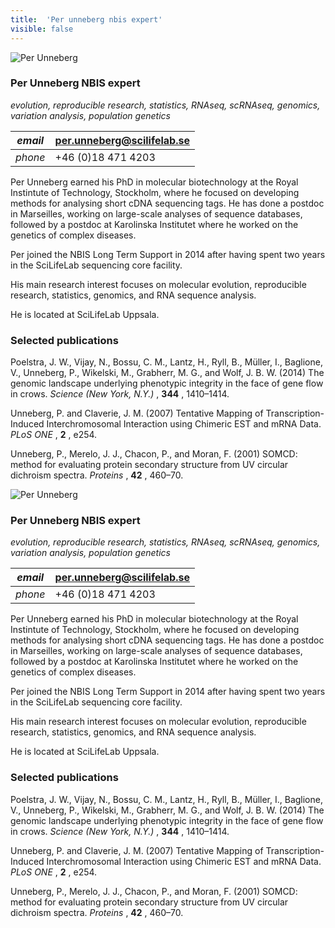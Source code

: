 ```yaml
---
title:  'Per unneberg nbis expert'
visible: false
---
```

    

![Per Unneberg](/assets/img/staff/per-unneberg.jpg)

###  Per Unneberg NBIS expert

_evolution, reproducible research, statistics, RNAseq, scRNAseq, genomics, variation analysis, population genetics_

_email_|  per.unneberg@scilifelab.se  
---|---  
_phone_|  +46 (0)18 471 4203  
  


Per Unneberg earned his PhD in molecular biotechnology at the Royal Instintute of Technology, Stockholm, where he focused on developing methods for analysing short cDNA sequencing tags. He has done a postdoc in Marseilles, working on large-scale analyses of sequence databases, followed by a postdoc at Karolinska Institutet where he worked on the genetics of complex diseases.

Per joined the NBIS Long Term Support in 2014 after having spent two years in the SciLifeLab sequencing core facility.

His main research interest focuses on molecular evolution, reproducible research, statistics, genomics, and RNA sequence analysis.

He is located at SciLifeLab Uppsala.

###  Selected publications 

Poelstra, J. W., Vijay, N., Bossu, C. M., Lantz, H., Ryll, B., Müller, I., Baglione, V., Unneberg, P., Wikelski, M., Grabherr, M. G., and Wolf, J. B. W. (2014) The genomic landscape underlying phenotypic integrity in the face of gene flow in crows. _Science (New York, N.Y.)_ , **344** , 1410–1414.  
  
Unneberg, P. and Claverie, J. M. (2007) Tentative Mapping of Transcription-Induced Interchromosomal Interaction using Chimeric EST and mRNA Data. _PLoS ONE_ , **2** , e254.  
  
Unneberg, P., Merelo, J. J., Chacon, P., and Moran, F. (2001) SOMCD: method for evaluating protein secondary structure from UV circular dichroism spectra. _Proteins_ , **42** , 460–70. 

![Per Unneberg](/assets/img/staff/per-unneberg.jpg)

###  Per Unneberg NBIS expert

_evolution, reproducible research, statistics, RNAseq, scRNAseq, genomics, variation analysis, population genetics_

_email_|  per.unneberg@scilifelab.se  
---|---  
_phone_|  +46 (0)18 471 4203  
  


Per Unneberg earned his PhD in molecular biotechnology at the Royal Instintute of Technology, Stockholm, where he focused on developing methods for analysing short cDNA sequencing tags. He has done a postdoc in Marseilles, working on large-scale analyses of sequence databases, followed by a postdoc at Karolinska Institutet where he worked on the genetics of complex diseases.

Per joined the NBIS Long Term Support in 2014 after having spent two years in the SciLifeLab sequencing core facility.

His main research interest focuses on molecular evolution, reproducible research, statistics, genomics, and RNA sequence analysis.

He is located at SciLifeLab Uppsala.

###  Selected publications 

Poelstra, J. W., Vijay, N., Bossu, C. M., Lantz, H., Ryll, B., Müller, I., Baglione, V., Unneberg, P., Wikelski, M., Grabherr, M. G., and Wolf, J. B. W. (2014) The genomic landscape underlying phenotypic integrity in the face of gene flow in crows. _Science (New York, N.Y.)_ , **344** , 1410–1414.  
  
Unneberg, P. and Claverie, J. M. (2007) Tentative Mapping of Transcription-Induced Interchromosomal Interaction using Chimeric EST and mRNA Data. _PLoS ONE_ , **2** , e254.  
  
Unneberg, P., Merelo, J. J., Chacon, P., and Moran, F. (2001) SOMCD: method for evaluating protein secondary structure from UV circular dichroism spectra. _Proteins_ , **42** , 460–70. 
